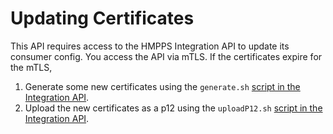 # Updating Certificates

This API requires access to the HMPPS Integration API to update its consumer config. You access the API via mTLS. If the certificates expire for the mTLS, 

1. Generate some new certificates using the `generate.sh` [script in the Integration API](https://github.com/ministryofjustice/hmpps-integration-api/tree/main/scripts/client_certificates/generate.sh).
2. Upload the new certificates as a p12 using the `uploadP12.sh` [script in the Integration API](https://github.com/ministryofjustice/hmpps-integration-api/tree/main/scripts/client_certificates/uploadP12.sh).